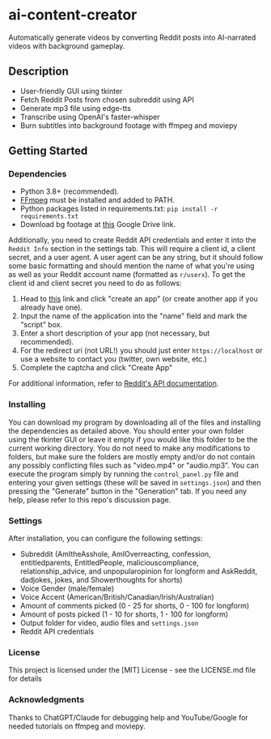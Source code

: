 # ai-content-creator
Automatically generate videos by converting Reddit posts into AI-narrated videos with background gameplay.

## Description
- User-friendly GUI using tkinter
- Fetch Reddit Posts from chosen subreddit using API
- Generate mp3 file using edge-tts
- Transcribe using OpenAI's faster-whisper
- Burn subtitles into background footage with ffmpeg and moviepy

## Getting Started

### Dependencies
- Python 3.8+ (recommended).
- [FFmpeg](https://ffmpeg.org/download.html) must be installed and added to PATH.
- Python packages listed in requirements.txt: `pip install -r requirements.txt`
- Download bg footage at [this](https://drive.google.com/drive/folders/1r6vmfbwchYi-t-6i1qfPk_6XSZWY_u3X?usp=drive_link) Google Drive link.

Additionally, you need to create Reddit API credentials and enter it into the `Reddit Info` section in the settings tab.
This will require a client id, a client secret, and a user agent. A user agent can be any string, but it should follow some
basic formatting and should mention the name of what you're using as well as your Reddit account name (formatted as `r/userx`).
To get the client id and client secret you need to do as follows:
  1. Head to [this](https://www.reddit.com/prefs/apps) link and click "create an app" (or create another app if you already have one).
  2. Input the name of the application into the "name" field and mark the "script" box.
  3. Enter a short description of your app (not necessary, but recommended).
  4. For the redirect uri (not URL!) you should just enter `https://localhost` or use a website to contact you (twitter, own website, etc.)
  5. Complete the captcha and click "Create App"

For additional information, refer to [Reddit's API documentation](https://www.reddit.com/dev/api/).


### Installing
You can download my program by downloading all of the files and installing the dependencies as detailed above. You should enter
your own folder using the tkinter GUI or leave it empty if you would like this folder to be the current working directory.
You do not need to make any modifications to folders, but make sure the folders are mostly empty and/or do not contain any possibly
conflicting files such as "video.mp4" or "audio.mp3".
You can execute the program simply by running the `control_panel.py` file and entering your given settings (these will be saved in
`settings.json`) and then pressing the "Generate" button in the "Generation" tab.
If you need any help, please refer to this repo's discussion page.

### Settings
After installation, you can configure the following settings:
- Subreddit (AmItheAsshole, AmIOverreacting, confession, entitledparents, EntitledPeople, maliciouscompliance, relationship_advice, and unpopularopinion for longform and AskReddit, dadjokes, jokes, and Showerthoughts for shorts)
- Voice Gender (male/female)
- Voice Accent (American/British/Canadian/Irish/Australian)
- Amount of comments picked (0 - 25 for shorts, 0 - 100 for longform)
- Amount of posts picked (1 - 10 for shorts, 1 - 100 for longform)
- Output folder for video, audio files and `settings.json`
- Reddit API credentials

### License
This project is licensed under the [MIT] License - see the LICENSE.md file for details

### Acknowledgments
Thanks to ChatGPT/Claude for debugging help and YouTube/Google for needed tutorials on ffmpeg and moviepy.
